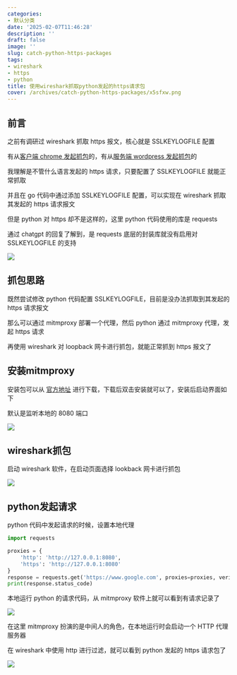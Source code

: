 ```yaml
---
categories:
- 默认分类
date: '2025-02-07T11:46:28'
description: ''
draft: false
image: ''
slug: catch-python-https-packages
tags:
- wireshark
- https
- python
title: 使用wireshark抓取python发起的https请求包
cover: /archives/catch-python-https-packages/x5sfxw.png
---
```


## 前言

之前有调研过 wireshark 抓取 https 报文，核心就是 SSLKEYLOGFILE 配置

有从[客户端 chrome 发起抓包](https://hujiao24.github.io/archives/catch-client-https-packages)的，有从[服务端 wordpress 发起抓包](https://hujiao24.github.io/archives/catch-server-https-packages)的

我理解是不管什么语言发起的 https 请求，只要配置了 SSLKEYLOGFILE 就能正常抓取 

并且在 go 代码中通过添加 SSLKEYLOGFILE 配置，可以实现在 wireshark 抓取其发起的 https 请求报文

但是 python 对 https 却不是这样的，这里 python 代码使用的库是 requests

通过 chatgpt 的回复了解到，是 requests 底层的封装库就没有启用对 SSLKEYLOGFILE 的支持

![](/archives/catch-python-https-packages/x5sfxw.png)

## 抓包思路

既然尝试修改 python 代码配置 SSLKEYLOGFILE，目前是没办法抓取到其发起的 https 请求报文

那么可以通过 mitmproxy 部署一个代理，然后 python 通过 mitmproxy 代理，发起 https 请求 

再使用 wireshark 对 loopback 网卡进行抓包，就能正常抓到 https 报文了


## 安装mitmproxy

安装包可以从 [官方地址](https://downloads.mitmproxy.org/11.1.2/mitmproxy-11.1.2-windows-x86_64-installer.exe) 进行下载，下载后双击安装就可以了，安装后启动界面如下

默认是监听本地的 8080 端口

![](/archives/catch-python-https-packages/fswg8l.png)

## wireshark抓包

启动 wireshark 软件，在启动页面选择 lookback 网卡进行抓包

![](/archives/catch-python-https-packages/fuhi2b.png)

## python发起请求

python 代码中发起请求的时候，设置本地代理

```python
import requests

proxies = {
    'http': 'http://127.0.0.1:8080',
    'https': 'http://127.0.0.1:8080'
}
response = requests.get('https://www.google.com', proxies=proxies, verify=False)
print(response.status_code)
```

本地运行 python 的请求代码，从 mitmproxy 软件上就可以看到有请求记录了

![](/archives/catch-python-https-packages/gpgic9.png)

在这里 mitmproxy 扮演的是中间人的角色，在本地运行时会启动一个 HTTP 代理服务器

在 wireshark 中使用 http 进行过滤，就可以看到 python 发起的 https 请求包了

![](/archives/catch-python-https-packages/hgax8o.png)

